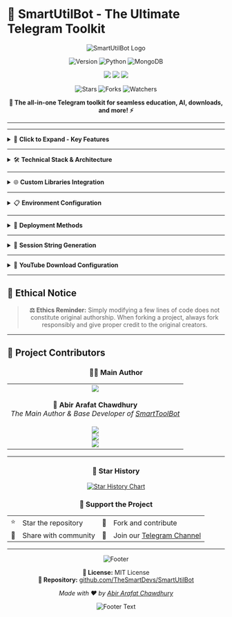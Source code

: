 # 🚀 SmartUtilBot - The Ultimate Telegram Toolkit

<div align="center">

![SmartUtilBot Logo](https://readme-typing-svg.herokuapp.com?font=Orbitron&size=40&color=%2379C83D&center=true&vCenter=true&width=600&lines=SmartUtilBot;The+Ultimate+Telegram+Toolkit;Version+v60.0+(Beta))

<p align="center">
  <img src="https://img.shields.io/badge/Smart%20Util-v60.0%20(Beta)-brightgreen?style=for-the-badge&logo=telegram&logoColor=white" alt="Version">
  <img src="https://img.shields.io/badge/Python-3.8+-3776ab?style=for-the-badge&logo=python&logoColor=white" alt="Python">
  <img src="https://img.shields.io/badge/MongoDB-Database-47A248?style=for-the-badge&logo=mongodb&logoColor=white" alt="MongoDB">
</p>

<p align="center">
  <a href="https://t.me/SmartTTLBot"><img src="https://img.shields.io/badge/Bot-@SmartTTLBot-2CA5E0?style=for-the-badge&logo=telegram&logoColor=white"></a>
  <a href="https://t.me/TheSmartDev"><img src="https://img.shields.io/badge/Channel-@TheSmartDev-FF6B6B?style=for-the-badge&logo=telegram&logoColor=white"></a>
  <a href="https://t.me/ISmartCoder"><img src="https://img.shields.io/badge/Contact-@ISmartCoder-4ECDC4?style=for-the-badge&logo=telegram&logoColor=white"></a>
</p>

<p align="center">
  <img src="https://img.shields.io/github/stars/TheSmartDevs/SmartUtilBot?style=social" alt="Stars">
  <img src="https://img.shields.io/github/forks/TheSmartDevs/SmartUtilBot?style=social" alt="Forks">
  <img src="https://img.shields.io/github/watchers/TheSmartDevs/SmartUtilBot?style=social" alt="Watchers">
</p>

**🔧 The all-in-one Telegram toolkit for seamless education, AI, downloads, and more! ⚡**

</div>

---


---

<details>
<summary>🌟 <b>Click to Expand - Key Features</b></summary>
<br>

### ✨ **Premium Features Overview:**

<table>
<tr>
<td>🎯</td>
<td><b>All In One Telegram Bot With 3 Mixed Libraries</b><br>Complete toolkit built with Aiogram, Pyrofork & Telethon</td>
</tr>
<tr>
<td>🔥</td>
<td><b>Built With Best & Custom Apis & Functions</b><br>Powered by A360API and custom-built functions</td>
</tr>
<tr>
<td>🔌</td>
<td><b>Best Easy Plug And Play</b><br>Minimal configuration, maximum functionality</td>
</tr>
<tr>
<td>⚡</td>
<td><b>High Performance And Best Optimized</b><br>Built for speed and efficiency</td>
</tr>
<tr>
<td>🚀</td>
<td><b>Fully Asyncio & Nonblock I/O Operation Handle</b><br>Advanced asynchronous operations</td>
</tr>
<tr>
<td>⚡</td>
<td><b>Works Blazy Fast Like Thunder Rest Depends On Host</b><br>Lightning-fast performance</td>
</tr>
<tr>
<td>🎨</td>
<td><b>Best Ui Ux Themed</b><br>Beautiful and intuitive interface</td>
</tr>
<tr>
<td>👑</td>
<td><b>Best Admin Utilities</b><br>Comprehensive administrative tools</td>
</tr>
<tr>
<td>🛠️</td>
<td><b>Superb Customizeable</b><br>Highly configurable to your needs</td>
</tr>
<tr>
<td>📦</td>
<td><b>Built With Custom Python Libraries</b><br>SmartFaker and SmartBinDb integration</td>
</tr>
</table>

</details>

---

<details>
<summary>🛠️ <b>Technical Stack & Architecture</b></summary>
<br>

<div align="center">

### **Core Technologies**

<table>
<thead>
<tr>
<th>Component</th>
<th>Technology</th>
<th>Badge</th>
<th>Purpose</th>
</tr>
</thead>
<tbody>
<tr>
<td><b>Language</b></td>
<td>Python 🐍</td>
<td><img src="https://img.shields.io/badge/Python-FFD43B?style=flat-square&logo=python&logoColor=blue" alt="Python"></td>
<td>Core Development</td>
</tr>
<tr>
<td><b>Bot Libraries</b></td>
<td>Aiogram</td>
<td><img src="https://img.shields.io/badge/Aiogram-2CA5E0?style=flat-square&logo=telegram&logoColor=white" alt="Aiogram"></td>
<td>Modern Bot Framework</td>
</tr>
<tr>
<td></td>
<td>Pyrofork</td>
<td><img src="https://img.shields.io/badge/Pyrofork-FF6B6B?style=flat-square&logo=python&logoColor=white" alt="Pyrofork"></td>
<td>Telegram MTProto API</td>
</tr>
<tr>
<td></td>
<td>Telethon</td>
<td><img src="https://img.shields.io/badge/Telethon-4ECDC4?style=flat-square&logo=python&logoColor=white" alt="Telethon"></td>
<td>Telegram Client Library</td>
</tr>
<tr>
<td><b>Database</b></td>
<td>MongoDB 🗄️</td>
<td><img src="https://img.shields.io/badge/MongoDB-4EA94B?style=flat-square&logo=mongodb&logoColor=white" alt="MongoDB"></td>
<td>NoSQL Database</td>
</tr>
<tr>
<td><b>API Engine</b></td>
<td>A360API</td>
<td><img src="https://img.shields.io/badge/A360API-Custom-9B59B6?style=flat-square&logo=api&logoColor=white" alt="A360API"></td>
<td>Custom API Backend</td>
</tr>
</tbody>
</table>

</div>

### **Custom Architecture Components**

#### 🎯 **Core Custom Features**
```python
📋 SmartButtons      # Custom button builder with dataclass
🛡️ SmartSecurity     # Advanced security layer  
🔰 SmartDefender     # Comprehensive defense system
🛡️ SmartShield       # 3 decorator wrapper protection
👥 SmartUsers        # User database handler
```

#### 📦 **Custom Modules & Wrappers**
```python
🗑️ Custom Message Deletion Wrapper    # Efficient message management
⚡ New Task Decorator                 # Asynchronous task handling  
📝 Custom Logger Module               # Comprehensive logging
📊 Custom Progress Bar Module         # Real-time progress tracking
⚠️ Custom Admin Error Notify          # Instant error reporting
```

</details>

---

<details>
<summary>🌐 <b>Custom Libraries Integration</b></summary>
<br>

### **📦 PyPI Published Libraries**

<div align="center">

<table>
<tr>
<td align="center" width="50%">
<img src="https://img.shields.io/pypi/v/smartfaker?style=for-the-badge&logo=pypi&logoColor=white&color=success" alt="SmartFaker Version">
<br><b>SmartFaker</b><br>
<a href="https://pypi.org/project/smartfaker">pypi.org/project/smartfaker</a><br>
Advanced fake data generation library
</td>
<td align="center" width="50%">
<img src="https://img.shields.io/pypi/v/smartbindb?style=for-the-badge&logo=pypi&logoColor=white&color=success" alt="SmartBinDb Version">
<br><b>SmartBinDb</b><br>
<a href="https://pypi.org/project/smartbindb">pypi.org/project/smartbindb</a><br>
Intelligent binary database handling
</td>
</tr>
</table>

</div>

### **🔗 Related Project - A360API**
**Repository:** [github.com/abirxdhack/A360API](https://github.com/abirxdhack/A360API)
- 🛠️ Built with **Python FastAPI**
- ⚡ **Pyrofork** integration  
- 📡 **Telethon** support
- 🚀 High-performance API backend for SmartUtilBot

</details>

---

<details>
<summary>📋 <b>Environment Configuration</b></summary>
<br>

### 🔑 **Mandatory Variables**

<table>
<thead>
<tr>
<th>Variable</th>
<th>Description</th>
<th>Required</th>
</tr>
</thead>
<tbody>
<tr>
<td><code>API_ID</code></td>
<td>Telegram API ID from <a href="https://my.telegram.org">my.telegram.org</a></td>
<td>✅ Yes</td>
</tr>
<tr>
<td><code>API_HASH</code></td>
<td>Telegram API Hash from <a href="https://my.telegram.org">my.telegram.org</a></td>
<td>✅ Yes</td>
</tr>
<tr>
<td><code>BOT_TOKEN</code></td>
<td>Bot Token from @BotFather</td>
<td>✅ Yes</td>
</tr>
<tr>
<td><code>DEVELOPER_USER_ID</code></td>
<td>Your Telegram User ID</td>
<td>✅ Yes</td>
</tr>
<tr>
<td><code>MONGO_URL</code></td>
<td>MongoDB Connection URL</td>
<td>✅ Yes</td>
</tr>
<tr>
<td><code>DATABASE_URL</code></td>
<td>Database URL</td>
<td>✅ Yes</td>
</tr>
<tr>
<td><code>A360APIBASEURL</code></td>
<td>A360 API Base URL</td>
<td>✅ Yes</td>
</tr>
</tbody>
</table>

### ⚙️ **Optional Variables**

<details>
<summary><b>🤖 AI & Machine Learning APIs</b></summary>

```env
OPENAI_API_KEY=YOUR_OPENAI_API_KEY
REPLICATE_API_TOKEN=YOUR_REPLICATE_API_TOKEN  
GOOGLE_API_KEY=YOUR_GOOGLE_API_KEY
GROQ_API_KEY=YOUR_GROQ_API_KEY
GROQ_API_URL=https://api.groq.com/openai/v1/chat/completions
MODEL_NAME=gemini-2.0-flash
TEXT_MODEL=deepseek-r1-distill-llama-70b
```

</details>

<details>
<summary><b>🔐 Session & Security</b></summary>

```env
SESSION_STRING=YOUR_SESSION_STRING
```

</details>

<details>
<summary><b>🛠️ Utility APIs</b></summary>

```env
TRANS_API_KEY=YOUR_TRANS_API_KEY
OCR_API_KEY=YOUR_OCR_API_KEY  
DOMAIN_API_KEY=YOUR_DOMAIN_API_KEY
DOMAIN_API_URL=https://www.whoisxmlapi.com/whoisserver/WhoisService
IPINFO_API_TOKEN=YOUR_IPINFO_API_TOKEN
WEB_SS_KEY=YOUR_WEB_SS_KEY
IMAGE_UPLOAD_KEY=YOUR_IMAGE_UPLOAD_KEY
```

</details>

<details>
<summary><b>⚡ Rate Limits & Performance</b></summary>

```env
CC_SCRAPPER_LIMIT=5000
SUDO_CCSCR_LIMIT=10000
MULTI_CCSCR_LIMIT=2000
MAIL_SCR_LIMIT=10000
SUDO_MAILSCR_LIMIT=15000
CC_GEN_LIMIT=2000
MULTI_CCGEN_LIMIT=5000
DOMAIN_CHK_LIMIT=20
PROXY_CHECK_LIMIT=20
```

</details>

<details>
<summary><b>📱 Media & Content Configuration</b></summary>

```env
MAX_TXT_SIZE=15728640               # 15MB
MAX_VIDEO_SIZE=2147483648           # 2GB
IMGAI_SIZE_LIMIT=5242880           # 5MB
VIDEO_RESOLUTION=1280x720
YT_COOKIES_PATH=bot/SmartCookies/SmartUtilBot.txt
```

</details>

<details>
<summary><b>📢 Channel & System Configuration</b></summary>

```env
UPDATE_CHANNEL_URL=t.me/TheSmartDev
LOG_CHANNEL_ID=-1002735511721
COMMAND_PREFIX=!|.|#|,|/
```

</details>

</details>

---

<details>
<summary>🚀 <b>Deployment Methods</b></summary>
<br>

### 🖥️ **VPS Deployment**

#### **Quick Setup**
```bash
# 📂 Clone Repository
git clone https://github.com/TheSmartDevs/SmartUtilBot
cd SmartUtilBot

# 📦 Install Dependencies  
pip3 install -r requirements.txt

# 🎬 Install FFmpeg (Required for media processing)
sudo apt update
sudo apt install ffmpeg
# ⚠️ Note: FFmpeg cannot be installed via pip

# 🚀 Run the Bot
python3 -m bot
```

#### **Background Deployment with Screen**
```bash
# 📺 Install Screen
apt install screen

# 🖥️ Create Screen Session
screen -S SmartUtilBot

# 🚀 Run in Background
python3 -m bot

# 🔄 Detach: Ctrl+A then D
# 🔌 Reattach: screen -r SmartUtilBot
```

### 🐳 **Docker Deployment**

```bash
# 🚀 Deploy with Docker Compose
docker compose up --build --remove-orphans

# ⏹️ Stop the Bot
docker compose down
```

### 🌐 **Heroku Deployment**

<div align="center">

[![Deploy to Heroku](https://www.herokucdn.com/deploy/button.svg)](https://heroku.com/deploy)

**Click the deploy button above for one-click Heroku deployment**

</div>

</details>

---

<details>
<summary>🔧 <b>Session String Generation</b></summary>
<br>

## 🌟 **Handling Scrapper Utils Errors with `SESSION_STRING`** 💫

> **⚠️ Important:** Avoid common user client errors by generating a fresh `SESSION_STRING` using [@ISmartToolBot](https://t.me/ISmartToolBot) 🌐

### ✨ **Quick Steps to Generate `SESSION_STRING`**

<table>
<thead>
<tr>
<th>Step</th>
<th>Action</th>
<th>Details</th>
</tr>
</thead>
<tbody>
<tr>
<td>1️⃣</td>
<td>Visit Bot</td>
<td>🚀 Go to <a href="https://t.me/ISmartToolBot">@ISmartToolBot</a></td>
</tr>
<tr>
<td>2️⃣</td>
<td>Start Generation</td>
<td>💬 Send <code>/pyro</code> to start pyrofork session generation</td>
</tr>
<tr>
<td>3️⃣</td>
<td>API ID</td>
<td>🆔 Enter your <b>API ID</b> from <a href="https://my.telegram.org">my.telegram.org</a></td>
</tr>
<tr>
<td>4️⃣</td>
<td>API Hash</td>
<td>🔐 Enter your <b>API HASH</b></td>
</tr>
<tr>
<td>5️⃣</td>
<td>Phone Number</td>
<td>📞 Input your <b>phone number</b> in international format (e.g., +880...) 🇧🇩</td>
</tr>
<tr>
<td>6️⃣</td>
<td>OTP Code</td>
<td>✅ Send the <b>OTP</b> you receive (e.g., <code>AB2 BC4 CD5 EF6 GH6</code>) — the bot auto-extracts it as <code>24566</code></td>
</tr>
<tr>
<td>7️⃣</td>
<td>Get Session</td>
<td>💾 Check <b>Saved Messages</b> for your <code>SESSION_STRING</code></td>
</tr>
<tr>
<td>8️⃣</td>
<td>Configure</td>
<td>🛠️ Add it to your <code>.env</code> or <code>config.py</code></td>
</tr>
</tbody>
</table>

### ❄️ **Important Notice: Avoid Frequent Restarts** ⚠️

> Frequent restarts using user accounts can trigger Telegram's security system 👀

<div align="center">

<table>
<tr>
<td align="center" width="50%">
<h4>💥 You Might Face:</h4>
• 🚫 Forced logout of your account<br>
• ❌ <code>406 AUTH_KEY_DUPLICATED</code> error<br>
• ⚠️ Temporary bans or session invalidation
</td>
<td align="center" width="50%">
<h4>⭐️ To Stay Safe:</h4>
• Minimize restarts<br>
• Always use a fresh session if errors appear<br>
• Prefer bot accounts for heavy tasks
</td>
</tr>
</table>

</div>

### ✅ **Pro Tips**
- 🔄 Fresh sessions fix 90% of scraper issues
- 🔐 Never share your `SESSION_STRING` publicly  
- 📁 Use `.env` for secure config management

</details>

---

<details>
<summary>🍪 <b>YouTube Download Configuration</b></summary>
<br>

## **Handling YouTube Download Errors with Cookies** 🍪

> To avoid errors related to YouTube sign-in requirements or bot protection, using a cookie file is highly recommended.

### **Steps to Export and Use Cookies** 👀

<table>
<thead>
<tr>
<th>Step</th>
<th>Action</th>
<th>Description</th>
</tr>
</thead>
<tbody>
<tr>
<td>1️⃣</td>
<td><b>Create Chrome Profile</b></td>
<td>🖥️ Create a new Chrome profile to manage cookies securely</td>
</tr>
<tr>
<td>2️⃣</td>
<td><b>Install Extension</b></td>
<td>🔧 Use <a href="https://cookie-editor.com">Cookie Editor</a> extension</td>
</tr>
<tr>
<td>3️⃣</td>
<td><b>Export from YouTube</b></td>
<td>📺 Login to YouTube → Export cookies in <b>Netscape format</b> 📄</td>
</tr>
<tr>
<td>4️⃣</td>
<td><b>Save Cookie File</b></td>
<td>📂 Save as <code>SmartUtilBot.txt</code> in <code>SmartUtilBot/cookies/SmartUtilBot.txt</code></td>
</tr>
</tbody>
</table>

### **Managing Cookies** 💡

<div align="center">

<table>
<tr>
<td align="center" width="50%">
<h4>🔄 Cookie Expiry</h4>
• YouTube cookies may expire or become invalid<br>
• If download issues occur, export fresh cookies 🔄<br>
• Don't play videos on mobile/PC with cookie account<br>
• Don't sign out from Gmail/browser used for export<br>
• Don't restart bot frequently to prevent <b>COOKIE EXPIRY</b>
</td>
<td align="center" width="50%">
<h4>🛡️ Cookie Depletion</h4>
• Avoid frequent bot restarts ⚠️<br>
• Prevent excessive YouTube requests<br>
• Monitor bot activity 👀<br>
• Keep cookies valid longer
</td>
</tr>
</table>

</div>

**🚀 This setup ensures reliable access to YouTube content without encountering sign-in or bot protection errors.**

</details>

---

## 🔔 **Ethical Notice**

<div align="center">

> **⚖️ Ethics Reminder:** Simply modifying a few lines of code does not constitute original authorship. When forking a project, always fork responsibly and give proper credit to the original creators.

</div>

---

## 👥 **Project Contributors**

<div align="center">

### 🧑‍💻 **Main Author**

<table>
<tr>
<td align="center">
<img src="https://img.shields.io/badge/Author-Abir%20Arafat%20Chawdhury-ff6b6b?style=for-the-badge&logo=github&logoColor=white">
<br><br>
<b>🌟 Abir Arafat Chawdhury</b><br>
<i>The Main Author & Base Developer of <a href="https://t.me/ISmartToolBot">SmartToolBot</a></i>
<br><br>
<a href="https://t.me/ISmartCoder"><img src="https://img.shields.io/badge/Contact-@ISmartCoder-2CA5E0?style=for-the-badge&logo=telegram&logoColor=white"></a>
<br>
<a href="https://t.me/abirxdhackz"><img src="https://img.shields.io/badge/Channel-@TheSmartDev-FF6B6B?style=for-the-badge&logo=telegram&logoColor=white"></a>
<br>
<a href="https://t.me/ISmartToolBot"><img src="https://img.shields.io/badge/Bot-@ISmartToolBot-4ECDC4?style=for-the-badge&logo=telegram&logoColor=white"></a>
</td>
</tr>
</table>

</div>

---

<div align="center">

### 🌟 **Star History**

[![Star History Chart](https://api.star-history.com/svg?repos=TheSmartDevs/SmartUtilBot&type=Date)](https://star-history.com/#TheSmartDevs/SmartUtilBot&Date)

### 💖 **Support the Project**

<table>
<tr>
<td align="center">⭐</td>
<td>Star the repository</td>
<td align="center">🍴</td>
<td>Fork and contribute</td>
</tr>
<tr>
<td align="center">📢</td>
<td>Share with community</td>
<td align="center">💬</td>
<td>Join our <a href="https://t.me/TheSmartDev">Telegram Channel</a></td>
</tr>
</table>

---

![Footer](https://capsule-render.vercel.app/api?type=waving&color=gradient&height=100&section=footer)

**📜 License:** MIT License  
**🔗 Repository:** [github.com/TheSmartDevs/SmartUtilBot](https://github.com/TheSmartDevs/SmartUtilBot)

*Made with ❤️ by [Abir Arafat Chawdhury](https://t.me/ISmartCoder)*

<img src="https://readme-typing-svg.herokuapp.com?font=Orbitron&size=20&color=%2379C83D&center=true&vCenter=true&width=400&lines=Thank+you+for+using+SmartUtilBot!;Happy+Coding!+%F0%9F%9A%80" alt="Footer Text">

</div>
